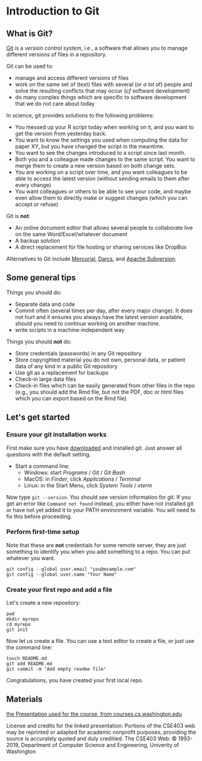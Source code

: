 # Introduction to Git

## What is Git?

[Git](https://git-scm.com/) is a *version control system*, i.e., a software that allows you to manage different versions of files in a repository.

Git can be used to:
* manage and access different versions of files
* work on the same set of (text) files with several (or *a lot* of) people and solve the resulting conflicts that may occur (*cf* software development)
* do many complex things which are specific to software development that we do not care about today

In science, git provides solutions to the following problems:
* You messed up your R script today when working on it, and you want to get the version from yesterday back.
* You want to know the settings you used when computing the data for paper XY, but you have changed the script in the meantime.
* You want to see the changes introduced to a script since last month.
* Both you and a colleague made changes to the same script. You want to merge them to create a new version based on both change sets.
* You are working on a script over time, and you want colleagues to be able to access the latest version (without sending emails to them after every change)
* You want colleagues or others to be able to see your code, and maybe even allow them to directly make or suggest changes (which you can accept or refuse)

Git is **not**:
* An online document editor that allows several people to collaborate live on the same Word/Excel/whatever document
* A backup solution
* A direct replacement for file hosting or sharing services like DropBox


Alternatives to Git include [Mercurial](https://www.mercurial-scm.org/), [Darcs](http://darcs.net/), and [Apache Subversion](https://subversion.apache.org/).

## Some general tips

Things you should do:
* Separate data and code
* Commit often (several times per day, after every major change). It does not hurt and it ensures you always have the latest version available, should you need to continue working on another machine.
* write scripts in a machine-independent way

Things you should **not** do:
* Store credentials (passwords) in any Git repository
* Store copyrighted material you do not own, personal data, or patient data of any kind in a public Git repository
* Use git as a replacement for backups
* Check-in large data files
* Check-in files which can be easily generated from other files in the repo (e.g., you should add the Rmd file, but not the PDF, doc or html files which you can export based on the Rmd file)


## Let's get started

### Ensure your git installation works

First make sure you have [downloaded](https://git-scm.com/) and installed git. Just answer all questions with the default setting.

* Start a command line:
  * Windows: start *Programs* / *Git* / *Git Bash*
  * MacOS: in *Finder*, click *Applications* / *Terminal*
  * Linux: in the Start Menu, click *System Tools* / *xterm*

Now type `git --version`. You should see version information for git. If you get an error like `Command not found` instead, you either have not installed git or have not yet added it to your PATH environment variable. You will need to fix this before proceeding.

### Perform first-time setup

Note that these are **not** credentials for some remote server, they are just something to identify you when you add something to a repo. You can put whatever you want.

    git config --global user.email "you@example.com"
    git config --global user.name "Your Name"
    

### Create your first repo and add a file

Let's create a new repository:

    pwd
    mkdir myrepo
    cd myrepo
    git init

Now let us create a file. You can use a text editor to create a file, or just use the command line:

    touch README.md
    git add README.md
    git commit -m "Add empty readme file"
    

Congratulations, you have created your first local repo.

## Materials

[the Presentation used for the course, from courses.cs.washington.edu](https://courses.cs.washington.edu/courses/cse403/13au/lectures/git.ppt.pdf)

License and credits for the linked presentation: Portions of the CSE403 web may be reprinted or adapted for academic nonprofit purposes, providing the source is accurately quoted and duly creditied. The CSE403 Web: © 1993-2019, Department of Computer Science and Engineering, Univerity of Washington
